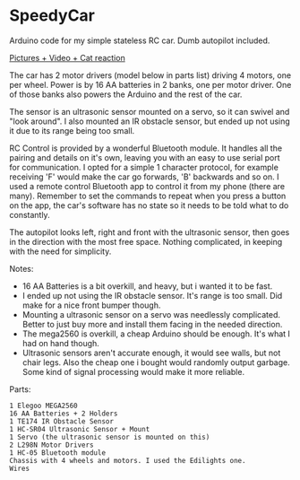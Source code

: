 # SpeedyCar
Arduino code for my simple stateless RC car. 
Dumb autopilot included. 

[Pictures + Video + Cat reaction](https://photos.app.goo.gl/iQyMyCzuSLjvLZnt7)

The car has 2 motor drivers (model below in parts list) driving 4 motors, one per wheel. Power is by 16 AA batteries in 2 banks, one per motor driver. One of those banks also powers the Arduino and the rest of the car.

The sensor is an ultrasonic sensor mounted on a servo, so it can swivel and "look around". I also mounted an IR obstacle sensor, but ended up not using it due to its range being too small. 

RC Control is provided by a wonderful Bluetooth module. It handles all the pairing and details on it's own, leaving you with an easy to use serial port for communication. I opted for a simple 1 character protocol, for example receiving 'F' would make the car go forwards, 'B' backwards and so on. I used a remote control Bluetooth app to control it from my phone (there are many). Remember to set the commands to repeat when you press a button on the app, the car's software has no state so it needs to be told what to do constantly.

The autopilot looks left, right and front with the ultrasonic sensor, then goes in the direction with the most free space. Nothing complicated, in keeping with the need for simplicity.

Notes:
- 16 AA Batteries is a bit overkill, and heavy, but i wanted it to be fast.
- I ended up not using the IR obstacle sensor. It's range is too small. Did make for a nice front bumper though.
- Mounting a ultrasonic sensor on a servo was needlessly complicated. Better to just buy more and install them facing in the needed direction.
- The mega2560 is overkill, a cheap Arduino should be enough. It's what I had on hand though.
- Ultrasonic sensors aren't accurate enough, it would see walls, but not chair legs. Also the cheap one i bought would randomly output garbage. Some kind of signal processing would make it more reliable.

Parts:

    1 Elegoo MEGA2560
    16 AA Batteries + 2 Holders
    1 TE174 IR Obstacle Sensor
    1 HC-SR04 Ultrasonic Sensor + Mount
    1 Servo (the ultrasonic sensor is mounted on this)
    2 L298N Motor Drivers
    1 HC-05 Bluetooth module
    Chassis with 4 wheels and motors. I used the Edilights one.
    Wires
